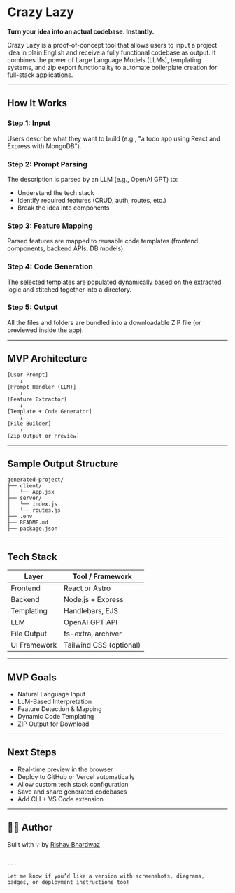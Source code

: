 # Crazy Lazy

**Turn your idea into an actual codebase. Instantly.**

Crazy Lazy is a proof-of-concept tool that allows users to input a project idea in plain English and receive a fully functional codebase as output. It combines the power of Large Language Models (LLMs), templating systems, and zip export functionality to automate boilerplate creation for full-stack applications.

---

## How It Works

### Step 1: Input
Users describe what they want to build (e.g., "a todo app using React and Express with MongoDB").

### Step 2: Prompt Parsing
The description is parsed by an LLM (e.g., OpenAI GPT) to:
- Understand the tech stack
- Identify required features (CRUD, auth, routes, etc.)
- Break the idea into components

### Step 3: Feature Mapping
Parsed features are mapped to reusable code templates (frontend components, backend APIs, DB models).

### Step 4: Code Generation
The selected templates are populated dynamically based on the extracted logic and stitched together into a directory.

### Step 5: Output
All the files and folders are bundled into a downloadable ZIP file (or previewed inside the app).

---

## MVP Architecture

```
[User Prompt] 
    ↓
[Prompt Handler (LLM)] 
    ↓
[Feature Extractor] 
    ↓
[Template + Code Generator] 
    ↓
[File Builder] 
    ↓
[Zip Output or Preview]
```

---

## Sample Output Structure

```
generated-project/
├── client/
│   └── App.jsx
├── server/
│   └── index.js
│   └── routes.js
├── .env
├── README.md
├── package.json
```

---

## Tech Stack

| Layer       | Tool / Framework |
|-------------|------------------|
| Frontend    | React or Astro   |
| Backend     | Node.js + Express|
| Templating  | Handlebars, EJS  |
| LLM         | OpenAI GPT API   |
| File Output | fs-extra, archiver |
| UI Framework| Tailwind CSS (optional) |

---

## MVP Goals

- Natural Language Input
- LLM-Based Interpretation
- Feature Detection & Mapping
- Dynamic Code Templating
- ZIP Output for Download

---

## Next Steps

- Real-time preview in the browser
- Deploy to GitHub or Vercel automatically
- Allow custom tech stack configuration
- Save and share generated codebases
- Add CLI + VS Code extension

---


## 👨‍💻 Author

Built with 💡 by [Rishav Bhardwaz](https://github.com/rishav-bhardwaz)

```

---

Let me know if you’d like a version with screenshots, diagrams, badges, or deployment instructions too!
